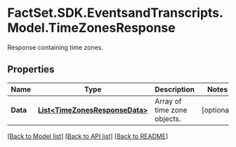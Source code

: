 # FactSet.SDK.EventsandTranscripts.Model.TimeZonesResponse
Response containing time zones.

## Properties

Name | Type | Description | Notes
------------ | ------------- | ------------- | -------------
**Data** | [**List&lt;TimeZonesResponseData&gt;**](TimeZonesResponseData.md) | Array of time zone objects. | [optional] 

[[Back to Model list]](../README.md#documentation-for-models) [[Back to API list]](../README.md#documentation-for-api-endpoints) [[Back to README]](../README.md)

